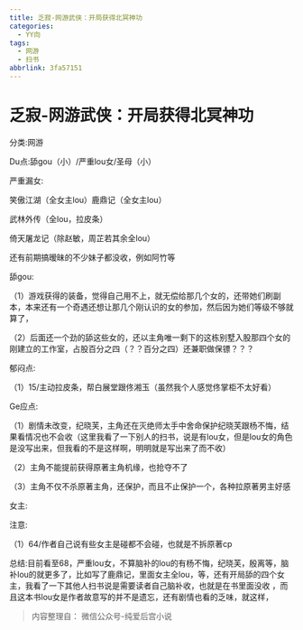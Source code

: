 ```yaml
---
title: 乏寂-网游武侠：开局获得北冥神功
categories:
  - YY向
tags:
  - 网游
  - 扫书
abbrlink: 3fa57151
---
```

# 乏寂-网游武侠：开局获得北冥神功
分类:网游

Du点:舔gou（小）/严重lou女/圣母（小）

严重漏女:

笑傲江湖（全女主lou）鹿鼎记（全女主lou）

武林外传（全lou，拉皮条）

倚天屠龙记（除赵敏，周芷若其余全lou）

还有前期搞暧昧的不少妹子都没收，例如阿竹等

舔gou:

（1）游戏获得的装备，觉得自己用不上，就无偿给那几个女的，还带她们刷副本，本来还有一个奇遇还想让那几个刚认识的女的参加，然后因为她们等级不够就算了，

（2）后面还一个劲的舔这些女的，还以主角唯一剩下的这栋别墅入股那四个女的刚建立的工作室，占股百分之四（？？百分之四）还兼职做保镖？？？

郁闷点:

（1）15/主动拉皮条，帮白展堂跟佟湘玉（虽然我个人感觉佟掌柜不太好看）

Ge应点:

（1）剧情未改变，纪晓芙，主角还在灭绝师太手中舍命保护纪晓芙跟杨不悔，结果看情况也不会收（这里我看了一下别人的扫书，说是有lou女，但是lou女的角色是没写出来，但我看的不是这样啊，明明就是写出来了而不收）

（2）主角不能提前获得原著主角机缘，也抢夺不了

（3）主角不仅不杀原著主角，还保护，而且不止保护一个，各种拉原著男主好感

女主:

注意:

（1）64/作者自己说有些女主是碰都不会碰，也就是不拆原著cp

总结:目前看至68，严重lou女，不算脑补的lou的有杨不悔，纪晓芙，殷离等，脑补lou的就更多了，比如写了鹿鼎记，里面女主全lou，等，还有开局舔的四个女主，我看了一下其他人扫书说是需要读者自己脑补收，也就是在书里面没收
，而且这本书lou女是作者故意写的并不是遗忘，还有剧情也看的乏味，就这样，


> 内容整理自： 微信公众号-纯爱后宫小说